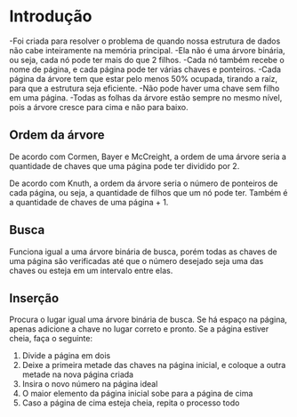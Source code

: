# Introdução
-Foi criada para resolver o problema de quando nossa estrutura de dados não cabe inteiramente na memória principal.
-Ela não é uma árvore binária, ou seja, cada nó pode ter mais do que 2 filhos.
-Cada nó também recebe o nome de página, e cada página pode ter várias chaves e ponteiros. 
-Cada página da árvore tem que estar pelo menos 50% ocupada, tirando a raíz, para que a estrutura seja eficiente.
-Não pode haver uma chave sem filho em uma página.
-Todas as folhas da árvore estão sempre no mesmo nível, pois a árvore cresce para cima e não para baixo.

## Ordem da árvore
De acordo com Cormen, Bayer e McCreight, a ordem de uma árvore seria a quantidade de chaves que uma página pode ter dividido por 2.

De acordo com Knuth, a ordem da árvore seria o número de ponteiros de cada página, ou seja, a quantidade de filhos que um nó pode ter. Também é a quantidade de chaves 
de uma página + 1.

## Busca
Funciona igual a uma árvore binária de busca, porém todas as chaves de uma página são verificadas até que o número desejado seja uma das chaves ou esteja em um intervalo entre elas.

## Inserção
Procura o lugar igual uma árvore binária de busca. Se há espaço na página, apenas adicione a chave no lugar correto e pronto. Se a página estiver cheia, faça o seguinte:
1. Divide a página em dois
2. Deixe a primeira metade das chaves na página inicial, e coloque a outra metade na nova página criada
3. Insira o novo número na página ideal
4. O maior elemento da página inicial sobe para a página de cima
5. Caso a página de cima esteja cheia, repita o processo todo
